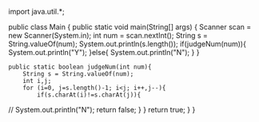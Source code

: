 import java.util.*;

public class Main {
    public static void main(String[] args) {
        Scanner scan = new Scanner(System.in);
        int num = scan.nextInt();
        String s = String.valueOf(num);
        System.out.println(s.length());
        if(judgeNum(num)){
            System.out.println("Y");
        }else{
            System.out.println("N");
        }
    }

    public static boolean judgeNum(int num){
        String s = String.valueOf(num);
        int i,j;
        for (i=0, j=s.length()-1; i<j; i++,j--){
            if(s.charAt(i)!=s.charAt(j)){
//                System.out.println("N");
                return false;
            }
        }
        return true;
    }
}
